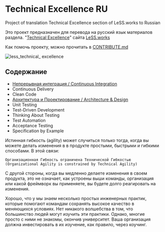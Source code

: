 # Technical Excellence RU
Project of translation Technical Excellence section of LeSS.works to Russian

Это проект предназначен для перевода на русский язык материалов раздела.
"[Technical Excellence](https://less.works/less/technical-excellence/index.html)" сайта [LeSS.works](https://less.works)

Как помочь проекту, можно прочитать в [CONTRIBUTE.md](CONTRIBUTE.md)

![less_technical_
excellence](https://less.works/img/technical-excellence/xtechnical-excellence-overview.png.pagespeed.ic.SpWvIkJ3jo.webp)

## Содержание
- [Непрерывная интеграция / Continuous Integration](continuous-integration.md)
- Continuous Delivery
- Clean Code
- [Архитектура и Проектирование / Architecture & Design](architecture-and-design.md)
- Unit Testing
- Test-Driven Development
- Thinking About Testing
- Test Automation
- Acceptance Testing
- Specification by Example

Истинная гибкость (agility) может случиться только тогда, когда вы можете делать изменения в в продукте простыми, быстрыми и
гибкими способами. В этой связи:

```
Организационная Гибкость ограничена Технической Гибкостью
(Organizational Agility is constrained by Technical Agility)
```

С другой стороны, когда вы медленно делаете изменения в своем продукта, это не означает, как устроены выши команды,
организация или какой фреймворк вы применяете, вы будете долго реагировать на изменения.

Хорошо, что у мы знаем несколько простых инженерных практик, которые помогают командам сохранять высокое качество в
меняющихся условиях. Нет никакого волшебства в том, что большинство людей могут изучить эти практики. Однако, многие просто
с ними не знакомы, окончив университет. Ваша организация должна инвестировать в их изучение, как правило, через коучинг.
